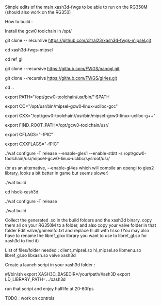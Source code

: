 Simple edits of the main xash3d-fwgs to be able to run on the RG350M (should also work on the RG350)

How to build :

Install the gcw0 toolchain in /opt/

git clone -- recursive https://github.com/citral23/xash3d-fwgs-mipsel.git

cd xash3d-fwgs-mipsel

cd ref_gl

git clone --recursive https://github.com/FWGS/nanogl.git

git clone --recursive https://github.com/FWGS/gl4es.git

cd ..

export PATH="/opt/gcw0-toolchain/usr/bin/":$PATH

export CC="/opt/usr/bin/mipsel-gcw0-linux-uclibc-gcc"

export CXX="/opt/gcw0-toolchain//usr/bin/mipsel-gcw0-linux-uclibc-g++"

export FIND_ROOT_PATH=/opt/gcw0-toolchain/usr/

export CFLAGS="-fPIC"

export CXXFLAGS="-fPIC"

./waf configure -T release --enable-gles1 --enable-stbtt -s /opt/gcw0-toolchain/usr/mipsel-gcw0-linux-uclibc/sysroot/usr/

(or as an alternative, --enable-gl4es which will compile an opengl to gles2 library, looks a bit better in game but seems slower)

./waf build


cd hlsdk-xash3d

./waf configure -T release

./waf build

Collect the generated .so in the build folders and the xash3d binary, copy them all on your RG350M to a folder, and also copy your valve folder in that folder
Edit valve/gameinfo.txt and replace hl.dll with hl.so (You may also have to rename the libref_glxx library you want to use to libref_gl.so for xash3d to find it)

List of files/folder needed :
client_mipsel.so
hl_mipsel.so
libmenu.so
libref_gl.so
libxash.so
valve
xash3d

Create a launch script in your xash3d folder :

#!/bin/sh
export XASH3D_BASEDIR=/your/path/Xash3D
export LD_LIBRARY_PATH=.
./xash3d

run that script and enjoy halflife at 20-60fps

TODO : work on controls



